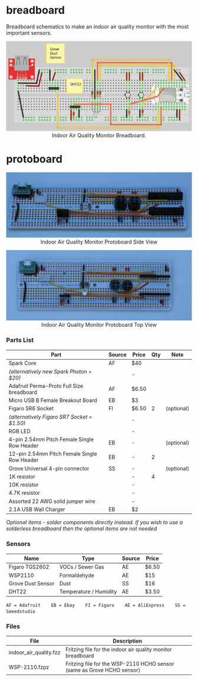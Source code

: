 # breadboard

Breadboard schematics to make an indoor air quality monitor with the most important sensors.

<p align="center">
  <img src="breadboard-iaq.png"/>
  <br/>
  Indoor Air Quality Monitor Breadboard.
</p>

# protoboard

<p align="center">
  <img src="proto-iaq-side.jpg"/>
  <br/>
  Indoor Air Quality Monitor Protoboard Side View
</p>

<p align="center">
  <img src="proto-iaq-top.jpg"/>
  <br/>
  Indoor Air Quality Monitor Protoboard Top View
</p>

### Parts List
|Part                                        |Source  |Price   |Qty  |Note       |
|--------------------------------------------|--------|--------|-----|-----------|
|Spark Core                                  |AF      |$40     |     |           |
|*(alternatively new Spark Photon = $20)*    |        | -      |     |           |
|Adafruit Perma-Proto Full Size breadboard   |AF      |$6.50   |     |           |
|Micro USB B Female Breakout Board	         |EB      |$3      |     |           |
|Figaro SR6 Socket                           |FI      |$6.50   |2    |(optional) |
|*(alternatively Figaro SR7 Socket = $1.50)* |        | -      |     |           |
|RGB LED                                     |        | -      |     |           |
|4-pin 2.54mm Pitch Female Single Row Header |EB      | -      |     |(optional) |
|12-pin 2.54mm Pitch Female Single Row Header|EB      | -      |2    |           |
|Grove Universal 4-pin connector             |SS      | -      |     |(optional) |
|1K resistor                                 |        | -      |4    |           |
|10K resistor                                |        | -      |     |           |
|4.7K resistor                               |        | -      |     |           |
|Assorted 22 AWG solid jumper wire           |        | -      |     |           |
|2.1A USB Wall Charger                       |EB      |$2      |     |           |

<i>Optional items - solder components directly instead. If you wish to use a solderless breadboard then the optional items are not needed</i>

### Sensors
|Name               |Type                   |Source  |Price   |
|-------------------|-----------------------|--------|--------|
|Figaro TGS2602     |VOCs / Sewer Gas       |AE      |$6.50   |
|WSP2110            |Formaldehyde           |AE      |$15     |
|Grove Dust Sensor  |Dust                   |SS      |$16     |
|DHT22              |Temperature / Humidity |AE      |$3.50   |

``AF = Adafruit    EB = Ebay    FI = Figaro    AE = AliExpress    SS = Seeedstudio``

### Files
|File                        |Description                                                              |
|----------------------------|-------------------------------------------------------------------------|
|indoor_air_quality.fzz      |Fritzing file for the indoor air quality monitor breadboard              |
|WSP-2110.fzpz               |Fritzing file for the WSP-2110 HCHO sensor (same as Grove HCHO sensor)   |


